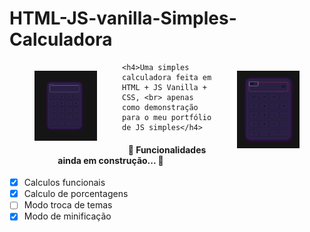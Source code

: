 <h1> HTML-JS-vanilla-Simples-Calculadora </h1>

<div>
	<figure style="width: 100px; min-height: 50px; float: left;">
		<img alt="Imagem demonstração" title="Demonstração de Front-End" src="./images/image1.png" />
	</figure>
	<figure style="width: 100px; min-height: 100px; float: right;">
		<img alt="Imagem demonstração" title="Demonstração de Front-End" src="./images/image2.png" />
	</figure>
	
	<h4>Uma simples calculadora feita em HTML + JS Vanilla + CSS, <br> apenas como demonstração para o meu portfólio de JS simples</h4>
<div>





<h4 align="center"> 
	🚧  Funcionalidades ainda em construção...  🚧
</h4>

- [x] Calculos funcionais
- [x] Calculo de porcentagens
- [ ] Modo troca de temas
- [x] Modo de minificação
